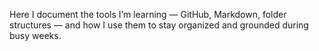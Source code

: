 
Here I document the tools I’m learning — GitHub, Markdown, folder structures — and how I use them to stay organized and grounded during busy weeks.
